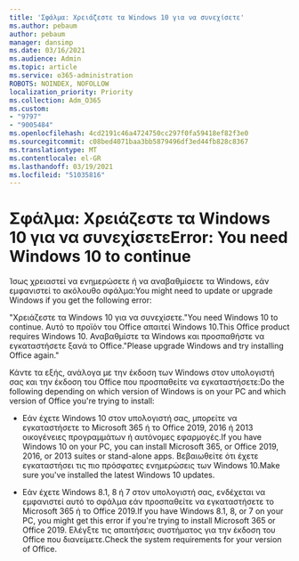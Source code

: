 ```yaml
---
title: 'Σφάλμα: Χρειάζεστε τα Windows 10 για να συνεχίσετε'
ms.author: pebaum
author: pebaum
manager: dansimp
ms.date: 03/16/2021
ms.audience: Admin
ms.topic: article
ms.service: o365-administration
ROBOTS: NOINDEX, NOFOLLOW
localization_priority: Priority
ms.collection: Adm_O365
ms.custom:
- "9797"
- "9005484"
ms.openlocfilehash: 4cd2191c46a4724750cc297f0fa59418ef82f3e0
ms.sourcegitcommit: c08bed4071baa3bb5879496df3ed44fb828c8367
ms.translationtype: MT
ms.contentlocale: el-GR
ms.lasthandoff: 03/19/2021
ms.locfileid: "51035816"
---
```

# <a name="error-you-need-windows-10-to-continue"></a><span data-ttu-id="02351-102">Σφάλμα: Χρειάζεστε τα Windows 10 για να συνεχίσετε</span><span class="sxs-lookup"><span data-stu-id="02351-102">Error: You need Windows 10 to continue</span></span>

<span data-ttu-id="02351-103">Ίσως χρειαστεί να ενημερώσετε ή να αναβαθμίσετε τα Windows, εάν εμφανιστεί το ακόλουθο σφάλμα:</span><span class="sxs-lookup"><span data-stu-id="02351-103">You might need to update or upgrade Windows if you get the following error:</span></span>

<span data-ttu-id="02351-104">"Χρειάζεστε τα Windows 10 για να συνεχίσετε.</span><span class="sxs-lookup"><span data-stu-id="02351-104">"You need Windows 10 to continue.</span></span> <span data-ttu-id="02351-105">Αυτό το προϊόν του Office απαιτεί Windows 10.</span><span class="sxs-lookup"><span data-stu-id="02351-105">This Office product requires Windows 10.</span></span> <span data-ttu-id="02351-106">Αναβαθμίστε τα Windows και προσπαθήστε να εγκαταστήσετε ξανά το Office."</span><span class="sxs-lookup"><span data-stu-id="02351-106">Please upgrade Windows and try installing Office again."</span></span>

<span data-ttu-id="02351-107">Κάντε τα εξής, ανάλογα με την έκδοση των Windows στον υπολογιστή σας και την έκδοση του Office που προσπαθείτε να εγκαταστήσετε:</span><span class="sxs-lookup"><span data-stu-id="02351-107">Do the following depending on which version of Windows is on your PC and which version of Office you're trying to install:</span></span>

- <span data-ttu-id="02351-108">Εάν έχετε Windows 10 στον υπολογιστή σας, μπορείτε να εγκαταστήσετε το Microsoft 365 ή το Office 2019, 2016 ή 2013 οικογένειες προγραμμάτων ή αυτόνομες εφαρμογές.</span><span class="sxs-lookup"><span data-stu-id="02351-108">If you have Windows 10 on your PC, you can install Microsoft 365, or Office 2019, 2016, or 2013 suites or stand-alone apps.</span></span> <span data-ttu-id="02351-109">Βεβαιωθείτε ότι έχετε εγκαταστήσει τις πιο πρόσφατες ενημερώσεις των Windows 10.</span><span class="sxs-lookup"><span data-stu-id="02351-109">Make sure you've installed the latest Windows 10 updates.</span></span>

- <span data-ttu-id="02351-110">Εάν έχετε Windows 8.1, 8 ή 7 στον υπολογιστή σας, ενδέχεται να εμφανιστεί αυτό το σφάλμα εάν προσπαθείτε να εγκαταστήσετε το Microsoft 365 ή το Office 2019.</span><span class="sxs-lookup"><span data-stu-id="02351-110">If you have Windows 8.1, 8, or 7 on your PC, you might get this error if you're trying to install Microsoft 365 or Office 2019.</span></span> <span data-ttu-id="02351-111">Ελέγξτε τις απαιτήσεις συστήματος για την έκδοση του Office που διανείμετε.</span><span class="sxs-lookup"><span data-stu-id="02351-111">Check the system requirements for your version of Office.</span></span>